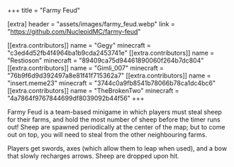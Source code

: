 +++
title = "Farmy Feud"

[extra]
header = "assets/images/farmy_feud.webp"
link = "https://github.com/NucleoidMC/farmy-feud"

[[extra.contributors]]
name = "Gegy"
minecraft = "c3ed4d52fb4f4964ba1b9cda2453741e"
[[extra.contributors]]
name = "Restioson"
minecraft = "89409ca75d94461890060f264b7dc804"
[[extra.contributors]]
name = "Gimli_007"
minecraft = "76b9f6d9d392497a8e81f41f715362a7"
[[extra.contributors]]
name = "insert.meme23"
minecraft = "3744c0a9fb8541b78066b78ca1dc4bc6"
[[extra.contributors]]
name = "TheBrokenTwo"
minecraft = "4a7864f9767844699df8039092b44f56"
+++

Farmy Feud is a team-based minigame in which players must steal sheep for their farms, and hold the most number of sheep before the timer runs out! Sheep are spawned periodically at the center of the map; but to come out on top, you will need to steal from the other neighbouring farms.

Players get swords, axes (which allow them to leap when used), and a bow that slowly recharges arrows. Sheep are dropped upon hit. 
